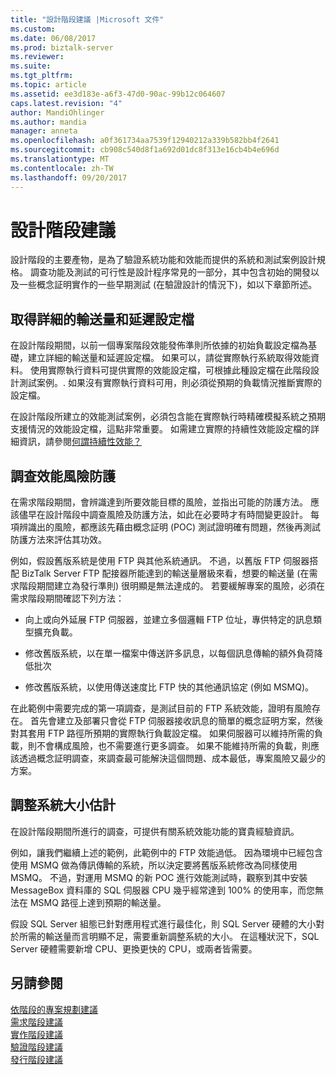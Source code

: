 ```yaml
---
title: "設計階段建議 |Microsoft 文件"
ms.custom: 
ms.date: 06/08/2017
ms.prod: biztalk-server
ms.reviewer: 
ms.suite: 
ms.tgt_pltfrm: 
ms.topic: article
ms.assetid: ee3d183e-a6f3-47d0-90ac-99b12c064607
caps.latest.revision: "4"
author: MandiOhlinger
ms.author: mandia
manager: anneta
ms.openlocfilehash: a0f361734aa7539f12940212a339b582bb4f2641
ms.sourcegitcommit: cb908c540d8f1a692d01dc8f313e16cb4b4e696d
ms.translationtype: MT
ms.contentlocale: zh-TW
ms.lasthandoff: 09/20/2017
---
```

# <a name="design-phase-recommendations"></a>設計階段建議
設計階段的主要產物，是為了驗證系統功能和效能而提供的系統和測試案例設計規格。 調查功能及測試的可行性是設計程序常見的一部分，其中包含初始的開發以及一些概念証明實作的一些早期測試 (在驗證設計的情況下)，如以下章節所述。  
  
## <a name="acquire-detailed-throughput-and-latency-profiles"></a>取得詳細的輸送量和延遲設定檔  
 在設計階段期間，以前一個專案階段效能發佈準則所依據的初始負載設定檔為基礎，建立詳細的輸送量和延遲設定檔。 如果可以，請從實際執行系統取得效能資料。 使用實際執行資料可提供實際的效能設定檔，可根據此種設定檔在此階段設計測試案例。. 如果沒有實際執行資料可用，則必須從預期的負載情況推斷實際的設定檔。  
  
 在設計階段所建立的效能測試案例，必須包含能在實際執行時精確模擬系統之預期支援情況的效能設定檔，這點非常重要。 如需建立實際的持續性效能設定檔的詳細資訊，請參閱[何謂持續性效能？](../core/what-is-sustainable-performance.md)  
  
## <a name="investigate-performance-risk-mitigations"></a>調查效能風險防護  
 在需求階段期間，會辨識達到所要效能目標的風險，並指出可能的防護方法。  應該儘早在設計階段中調查風險及防護方法，如此在必要時才有時間變更設計。 每項辨識出的風險，都應該先藉由概念証明 (POC) 測試證明確有問題，然後再測試防護方法來評估其功效。  
  
 例如，假設舊版系統是使用 FTP 與其他系統通訊。 不過，以舊版 FTP 伺服器搭配 BizTalk Server FTP 配接器所能達到的輸送量層級來看，想要的輸送量 (在需求階段期間建立為發行準則) 很明顯是無法達成的。 若要緩解專案的風險，必須在需求階段期間確認下列方法：  
  
-   向上或向外延展 FTP 伺服器，並建立多個邏輯 FTP 位址，專供特定的訊息類型擴充負載。  
  
-   修改舊版系統，以在單一檔案中傳送許多訊息，以每個訊息傳輸的額外負荷降低批次  
  
-   修改舊版系統，以使用傳送速度比 FTP 快的其他通訊協定 (例如 MSMQ)。  
  
 在此範例中需要完成的第一項調查，是測試目前的 FTP 系統效能，證明有風險存在。 首先會建立及部署只會從 FTP 伺服器接收訊息的簡單的概念証明方案，然後對其套用 FTP 路徑所預期的實際執行負載設定檔。 如果伺服器可以維持所需的負載，則不會構成風險，也不需要進行更多調查。 如果不能維持所需的負載，則應該透過概念証明調查，來調查最可能解決這個問題、成本最低，專案風險又最少的方案。  
  
## <a name="refine-system-size-estimate"></a>調整系統大小估計  
 在設計階段期間所進行的調查，可提供有關系統效能功能的寶貴經驗資訊。  
  
 例如，讓我們繼續上述的範例，此範例中的 FTP 效能過低。 因為環境中已經包含使用 MSMQ 做為傳訊傳輸的系統，所以決定要將舊版系統修改為同樣使用 MSMQ。 不過，對運用 MSMQ 的新 POC 進行效能測試時，觀察到其中安裝 MessageBox 資料庫的 SQL 伺服器 CPU 幾乎經常達到 100% 的使用率，而您無法在 MSMQ 路徑上達到預期的輸送量。  
  
 假設 SQL Server 組態已針對應用程式進行最佳化，則 SQL Server 硬體的大小對於所需的輸送量而言明顯不足，需要重新調整系統的大小。 在這種狀況下，SQL Server 硬體需要新增 CPU、更換更快的 CPU，或兩者皆需要。  
  
## <a name="see-also"></a>另請參閱  
 [依階段的專案規劃建議](../core/project-planning-recommendations-by-phase.md)   
 [需求階段建議](../core/requirements-phase-recommendations.md)   
 [實作階段建議](../core/implementation-phase-recommendations.md)   
 [驗證階段建議](../core/verification-phase-recommendations.md)   
 [發行階段建議](../core/release-phase-recommendations.md)